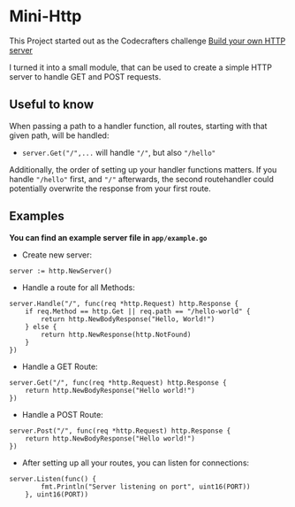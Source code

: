 # Mini-Http

This Project started out as the Codecrafters challenge
[Build your own HTTP server](https://app.codecrafters.io/courses/http-server)

I turned it into a small module, that can be used to create a simple HTTP server to handle GET and POST requests.

## Useful to know

When passing a path to a handler function, all routes, starting with that given path, will be handled:

- `server.Get("/",...` will handle `"/"`, but also `"/hello"`

Additionally, the order of setting up your handler functions matters.
If you handle `"/hello"` first, and `"/"` afterwards, the second routehandler could potentially overwrite the response from your first route.

## Examples

**You can find an example server file in `app/example.go`**

- Create new server:

```
server := http.NewServer()
```

- Handle a route for all Methods:

```
server.Handle("/", func(req *http.Request) http.Response {
    if req.Method == http.Get || req.path == "/hello-world" {
        return http.NewBodyResponse("Hello, World!")
    } else {
        return http.NewResponse(http.NotFound)
    }
})
```

- Handle a GET Route:

```
server.Get("/", func(req *http.Request) http.Response {
    return http.NewBodyResponse("Hello world!")
})
```

- Handle a POST Route:

```
server.Post("/", func(req *http.Request) http.Response {
    return http.NewBodyResponse("Hello world!")
})
```

- After setting up all your routes, you can listen for connections:

```
server.Listen(func() {
		fmt.Println("Server listening on port", uint16(PORT))
	}, uint16(PORT))
```
